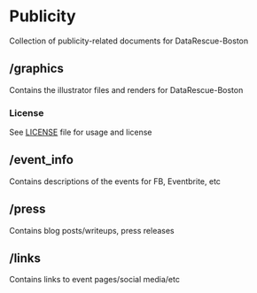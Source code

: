 # Publicity
Collection of publicity-related documents for DataRescue-Boston

## /graphics
Contains the illustrator files and renders for DataRescue-Boston 

### License
See [LICENSE](graphics/LICENSE.MD) file for usage and license

## /event_info
Contains descriptions of the events for FB, Eventbrite, etc

## /press
Contains blog posts/writeups, press releases

## /links
Contains links to event pages/social media/etc